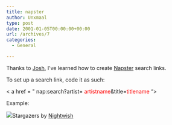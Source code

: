 ```yaml
---
title: napster
author: Unxmaal
type: post
date: 2001-01-05T00:00:00+00:00
url: /archives/7
categories:
  - General

---
```

Thanks to [Josh][1], I&#8217;ve learned how to create [Napster][2] search links. 

To set up a search link, code it as such:

< a href = " nap:search?artist= <font style="color: red">artistname</font>&title=<font style="color: red">titlename</font> &#8220;>

Example:

[<img decoding="async" border="0" src="images/napster.gif" />][3]Stargazers</b> by [Nightwish][4]

 [1]: http://www.otherblog.f2s.com/
 [2]: http://www.napster.com
 [3]: nap:search?artist=nightwish&title=stargazers
 [4]: http://www.nightwish.com/